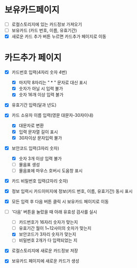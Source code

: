 # 보유카드페이지

- [ ] 로컬스토리지에 있는 카드정보 가져오기
- [ ] 보유카드 (카드 번호, 이름, 유효기간)
- [x] 새로운 카드 추가 버튼 누르면 카드추가 페이지로 이동

# 카드추가 페이지

- [x] 카드번호 입력(4자리 숫자 4번)

  - [x] 마지막 8자리는 " \* " 문자로 대신 표시
  - [x] 숫자가 아닐 시 입력 불가
  - [x] 숫자 16개 이상 입력 불가

- [x] 유효기간 입력(달과 년도)
- [x] 카드 소유자 이름 입력(영문 대문자-30자이내)
  - [x] 대문자로 변환
  - [x] 입력 문자열 길이 표시
  - [x] 30자이상 문자입력 불가
- [x] 보안코드 입력(3자리 숫자)
  - [x] 숫자 3개 이상 입력 불가
  - [ ] 물음표 생성
  - [ ] 물음표에 마우스 호버시 도움창 표시
- [x] 카드 비밀번호 입력(2자리 숫자)

- [x] 정보 입력시 카드이미지에 정보(카드 번호, 이름, 유효기간) 동시 표시

- [x] 모든 입력 후 다음 버튼 클릭 시 보유카드 페이지로 이동
- [ ] '다음' 버튼을 눌렀을 때 아래 유효성 검사를 실시

  - [ ] 카드번호가 16자리 숫자가 맞는지
  - [ ] 유효기간 월이 1~12사이의 숫자가 맞는지
  - [x] 보안코드가 3자리 숫자가 맞는지
  - [ ] 비밀번호 2개가 다 입력되었는 지

- [x] 로컬스토리지에 새로운 카드정보 저장
- [x] 보유카드 페이지에 새로운 카드가 생성
